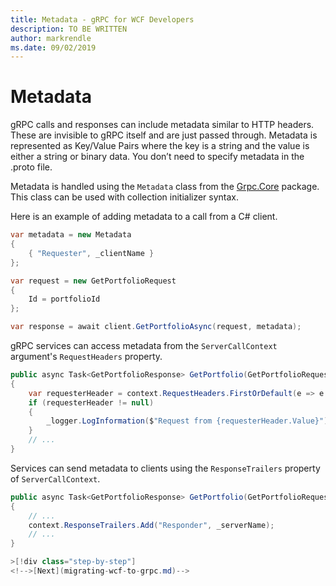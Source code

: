 ```yaml
---
title: Metadata - gRPC for WCF Developers
description: TO BE WRITTEN
author: markrendle
ms.date: 09/02/2019
---
```


# Metadata

gRPC calls and responses can include metadata similar to HTTP headers. These are invisible to gRPC itself and are just passed through. Metadata is represented as Key/Value Pairs where the key is a string and the value is either a string or binary data. You don’t need to specify metadata in the .proto file.

Metadata is handled using the `Metadata` class from the [Grpc.Core](https://www.nuget.org/packages/Grpc.Core/) package. This class can be used with collection initializer syntax.

Here is an example of adding metadata to a call from a C# client.

```csharp
var metadata = new Metadata
{
    { "Requester", _clientName }
};

var request = new GetPortfolioRequest
{
    Id = portfolioId
};

var response = await client.GetPortfolioAsync(request, metadata);
```

gRPC services can access metadata from the `ServerCallContext` argument's `RequestHeaders` property.

```csharp
public async Task<GetPortfolioResponse> GetPortfolio(GetPortfolioRequest request, ServerCallContext context)
{
    var requesterHeader = context.RequestHeaders.FirstOrDefault(e => e.Key == "Requester");
    if (requesterHeader != null)
    {
        _logger.LogInformation($"Request from {requesterHeader.Value}");
    }
    // ...
}
```

Services can send metadata to clients using the `ResponseTrailers` property of `ServerCallContext`.

```csharp
public async Task<GetPortfolioResponse> GetPortfolio(GetPortfolioRequest request, ServerCallContext context)
{
    // ...
    context.ResponseTrailers.Add("Responder", _serverName);
    // ...
}

>[!div class="step-by-step"]
<!-->[Next](migrating-wcf-to-grpc.md)-->
